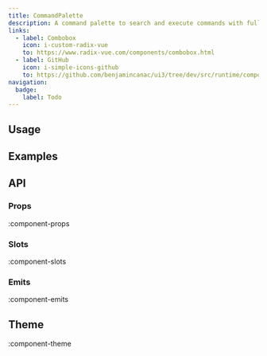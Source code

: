 ```yaml
---
title: CommandPalette
description: A command palette to search and execute commands with full-text search.
links:
  - label: Combobox
    icon: i-custom-radix-vue
    to: https://www.radix-vue.com/components/combobox.html
  - label: GitHub
    icon: i-simple-icons-github
    to: https://github.com/benjamincanac/ui3/tree/dev/src/runtime/components/CommandPalette.vue
navigation:
  badge:
    label: Todo
---
```


## Usage

## Examples

## API

### Props

:component-props

### Slots

:component-slots

### Emits

:component-emits

## Theme

:component-theme
